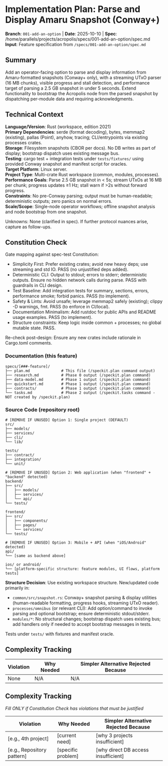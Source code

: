 # Implementation Plan: Parse and Display Amaru Snapshot (Conway+)

**Branch**: `001-add-an-option` | **Date**: 2025-10-10 | **Spec**: /home/parallels/projects/acropolis/specs/001-add-an-option/spec.md
**Input**: Feature specification from `/specs/001-add-an-option/spec.md`

## Summary

Add an operator-facing option to parse and display information from Amaru-formatted snapshots (Conway+ only), with a streaming UTxO parser (16 MB chunks), visible progress and stall detection, and performance target of parsing a 2.5 GB snapshot in under 5 seconds. Extend functionality to bootstrap the Acropolis node from the parsed snapshot by dispatching per-module data and requiring acknowledgments.

## Technical Context

**Language/Version**: Rust (workspace, edition 2021)  
**Primary Dependencies**: serde (format decoding), bytes, memmap2 (existing), pallas (Point), anyhow, tracing; CLI/entrypoints via existing processes crates.  
**Storage**: Filesystem snapshots (CBOR per docs). No DB writes as part of display; bootstrap dispatch uses existing message bus.  
**Testing**: cargo test + integration tests under `tests/fixtures/` using provided Conway snapshot and manifest script for oracles.  
**Target Platform**: Linux server.  
**Project Type**: Multi-crate Rust workspace (common, modules, processes).  
**Performance Goals**: Parse 2.5 GB snapshot in < 5s; stream UTxOs at 16 MB per chunk; progress updates ≥1 Hz; stall warn if >2s without forward progress.  
**Constraints**: No pre-Conway parsing; output must be human-readable; deterministic outputs; zero panics on normal errors.  
**Scale/Scope**: Single-node operator workflows; offline snapshot analysis and node bootstrap from one snapshot.

Unknowns: None (clarified in spec). If further protocol nuances arise, capture as follow-ups.

## Constitution Check

Gate mapping against spec-test Constitution:

- Simplicity First: Prefer existing crates; avoid new heavy deps; use streaming and std IO. PASS (no unjustified deps added).
- Deterministic CLI: Output to stdout; errors to stderr; deterministic outputs. Ensure no hidden network calls during parse. PASS with guardrails in CLI design.
- Test Baseline: Add integration tests for summary, sections, errors, performance smoke; forbid panics. PASS (to implement).
- Safety & Lints: Avoid unsafe; leverage memmap2 safely (existing); clippy -D warnings, fmt. PASS (to enforce in CI/local).
- Documentation Minimalism: Add rustdoc for public APIs and README usage examples. PASS (to implement).
- Structure constraints: Keep logic inside common + processes; no global mutable state. PASS.

Re-check post-design: Ensure any new crates include rationale in Cargo.toml comments.

### Documentation (this feature)

```
specs/[###-feature]/
├── plan.md              # This file (/speckit.plan command output)
├── research.md          # Phase 0 output (/speckit.plan command)
├── data-model.md        # Phase 1 output (/speckit.plan command)
├── quickstart.md        # Phase 1 output (/speckit.plan command)
├── contracts/           # Phase 1 output (/speckit.plan command)
└── tasks.md             # Phase 2 output (/speckit.tasks command - NOT created by /speckit.plan)
```

### Source Code (repository root)
<!--
  ACTION REQUIRED: Replace the placeholder tree below with the concrete layout
  for this feature. Delete unused options and expand the chosen structure with
  real paths (e.g., apps/admin, packages/something). The delivered plan must
  not include Option labels.
-->

```
# [REMOVE IF UNUSED] Option 1: Single project (DEFAULT)
src/
├── models/
├── services/
├── cli/
└── lib/

tests/
├── contract/
├── integration/
└── unit/

# [REMOVE IF UNUSED] Option 2: Web application (when "frontend" + "backend" detected)
backend/
├── src/
│   ├── models/
│   ├── services/
│   └── api/
└── tests/

frontend/
├── src/
│   ├── components/
│   ├── pages/
│   └── services/
└── tests/

# [REMOVE IF UNUSED] Option 3: Mobile + API (when "iOS/Android" detected)
api/
└── [same as backend above]

ios/ or android/
└── [platform-specific structure: feature modules, UI flows, platform tests]
```

**Structure Decision**: Use existing workspace structure. New/updated code primarily in:

- `common/src/snapshot.rs`: Conway+ snapshot parsing & display utilities (human-readable formatting, progress hooks, streaming UTxO reader).
- `processes/omnibus` (or relevant CLI): Add option/command to invoke parsing and optional bootstrap; ensure deterministic stdout/stderr.
- `modules/*`: No structural changes; bootstrap dispatch uses existing bus; add handlers only if needed to accept bootstrap messages in tests.

Tests under `tests/` with fixtures and manifest oracle.

## Complexity Tracking

| Violation | Why Needed | Simpler Alternative Rejected Because |
|-----------|------------|-------------------------------------|
| None | N/A | N/A |

## Complexity Tracking

*Fill ONLY if Constitution Check has violations that must be justified*

| Violation | Why Needed | Simpler Alternative Rejected Because |
|-----------|------------|-------------------------------------|
| [e.g., 4th project] | [current need] | [why 3 projects insufficient] |
| [e.g., Repository pattern] | [specific problem] | [why direct DB access insufficient] |
